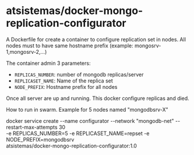 # atsistemas/docker-mongo-replication-configurator

A Dockerfile for create a container to configure replication set in nodes. All nodes must to have same hostname prefix (example: mongosrv-1,mongosrv-2,...)


The container admin 3 parameters:

* `REPLICAS_NUMBER`: number of mongodb replicas/server
* `REPLICASET_NAME`: Name of the replica set
* `NODE_PREFIX`: Hostname prefix for all nodes

Once all server are up and running. This docker configure replicas and died.

How to run in swarm. Example for 5 nodes named "mongodbsrv-X"

docker service create --name configurator --network "mongodb-net" --restart-max-attempts 30 \
    -e REPLICAS_NUMBER=5 -e REPLICASET_NAME=repset -e NODE_PREFIX=mongodbsrv \
    atsistemas/docker-mongo-replication-configurator:1.0

